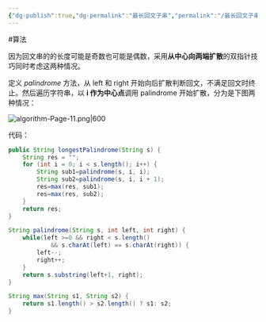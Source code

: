```yaml
---
{"dg-publish":true,"dg-permalink":"最长回文子串","permalink":"/最长回文子串/","title":"最长回文子串","tags":["回文数问题"]}
---
```



#算法

因为回文串的的长度可能是奇数也可能是偶数，采用**从中心向两端扩散**的双指针技巧同时考虑这两种情况。

定义 *palindrome* 方法，从 left 和 right 开始向后扩散判断回文，不满足回文时终止。然后遍历字符串，以 **i 作为中心点**调用 palindrome 开始扩散，分为是下图两种情况：

![algorithm-Page-11.png|600](/img/user/attachments/images/algorithm-Page-11.png)

代码：

```java
public String longestPalindrome(String s) {
    String res = "";
    for (int i = 0; i < s.length(); i++) {
        String sub1=palindrome(s, i, i);
        String sub2=palindrome(s, i, i + 1);
        res=max(res, sub1);
        res=max(res, sub2);
    }
    return res;
}

String palindrome(String s, int left, int right) {
    while(left >=0 && right < s.length() 
            && s.charAt(left) == s.charAt(right)) {
        left--;
        right++;
    }
    return s.substring(left+1, right);
}

String max(String s1, String s2) {
    return s1.length() > s2.length() ? s1: s2;
}
```